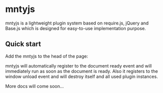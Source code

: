 # mntyjs

mntyjs is a lightweight plugin system based on require.js, jQuery and Base.js
which is designed for easy-to-use implementation purpose.

## Quick start

Add the mntyjs to the head of the page:
<script type="text/javascript" src="path/to/mnty.js"/></script>


mntyjs will automatically register to the document ready event and will immediately run as soon
as the document is ready. Also it registers to the window unload event and will destroy itself and all used plugin
instances.


More docs will come soon...

